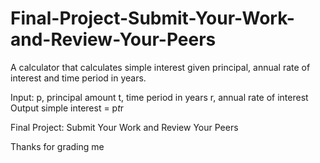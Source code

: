 # Final-Project-Submit-Your-Work-and-Review-Your-Peers

A calculator that calculates simple interest given principal, annual rate of interest and time period in years.

Input:
   p, principal amount
   t, time period in years
   r, annual rate of interest
Output
   simple interest = p*t*r

Final Project: Submit Your Work and Review Your Peers

Thanks for grading me
